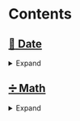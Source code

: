 # Contents

## [:date: Date](docs/Date/README.md)

<details>
  <summary>Expand</summary>

### [AddWeekDays](docs/Date/snippets/AddWeekDays.md)

Calculates the date after adding the given number of business days.

### [DaysAgo](docs/Date/snippets/DaysAgo.md)

Calculates the date of `n` days ago from a given date.

### [DaysFromNow](docs/Date/snippets/snippets/DaysFromNow.md)

Calculates the date of `n` days from today.

### [FormatDuration](docs/Date/snippets/FormatDuration.md)

Returns the human-readable format of the given number of milliseconds.

### [GetColonTimeFromDate](docs/Date/snippets/GetColonTimeFromDate.md)

Returns a string of the from `HH:mm:ss` from a `DateTime` object.

### [GetDaysDiffBetweenDates](docs/Date/snippets/GetDaysDiffBetweenDates.md)

Calculates the difference (in days) between two dates.

### [GetMeridiemSuffixOfInteger](docs/Date/snippets/GetMeridiemSuffixOfInteger.md)

Converts an integer to a suffixed string, adding `am` or `pm` based on its value.

### [IsAfterDate](docs/Date/snippets/IsAfterDate.md)

Checks if a date is after another date.

### [IsBeforeDate](docs/Date/snippets/IsBeforeDate)

Checks if a date is before another date.

### [IsBetweenDates](docs/Date/snippets/IsBetweenDates.md)

Checks if a date is between two other dates.

### [IsBusinessDay](docs/Date/snippets/IsBusinessDay.md)

Checks if the given date is a business day.

### [Tomorrow](docs/Date/snippets/Tomorrow.md)

Results in a string representation of tomorrow's date.

### [Yesterday](docs/Date/snippets/Yesterday.md)

Results in a string representation of yesterday's date.

</details>

## [➗ Math](docs/Math/README.md)

<details>
  <summary>Expand</summary>

### [ApproximatelyEquals](snippets/ApproximatelyEquals.md)

Checks if two numbers are approximately equal to each other.

### [ArithmeticProgression](snippets/ArithmeticProgression.md)

Creates an array of numbers in the arithmetic progression, starting with a given positive integer and up to the specified limit.

### [Average](snippets/Average)

Calculates the average of two or more numbers.

### [BinomialCoefficient](snippets/BinomialCoefficient)

Calculates the number of ways to choose `k` items from `n` items without repetition and
without order.

### [CartesianProduct](snippets/CartesianProduct)

Calculates the cartesian product of two given arrays.

### [ClampNumber](snippets/ClampNumber)

Clamps `num` within the inclusive range specified by the boundary values `lower` and `upper`.

### [CopySign](snippets/CopySign)

Returns the absolute value of the first number, but the sign of the second.

### [DegreesToRads](snippets/DegreesToRads)

Converts an angle from degrees to radians.

### [Digitize](snippets/Digitize)

Converts a number to an array of digits, removing its sign if necessary.

### [Distance](snippets/Distance)

Calculates the distance between two points in a 2D plane.
